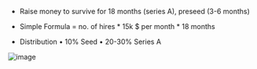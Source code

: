 * Raise money to survive for 18 months (series A), preseed (3-6 months)
* Simple Formula = no. of hires * 15k $ per month * 18 months

* Distribution
• 10% Seed 
• 20-30% Series A

 ![image](https://user-images.githubusercontent.com/7644450/165025177-4534cba9-f0f4-4d80-a7e0-3e879917d941.png)
